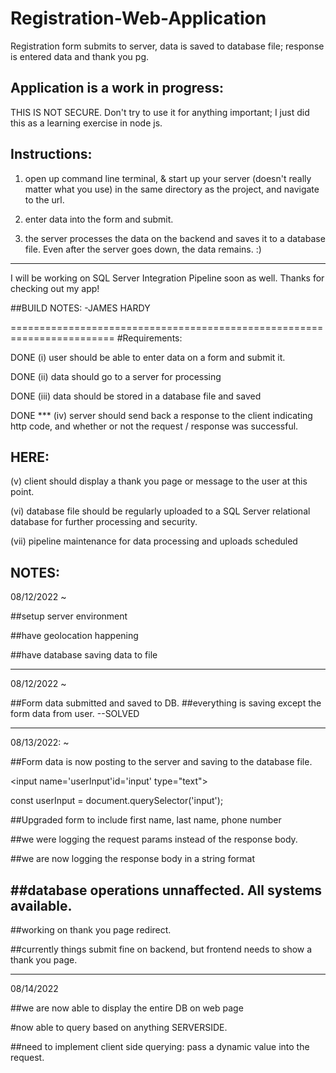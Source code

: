 # Registration-Web-Application
Registration form submits to server, data is saved to database file; response is entered data and thank you pg.

Application is a work in progress:
---------------------------------------------------------------------------------------------------------------------------
THIS IS NOT SECURE. Don't try to use it for anything important; I just did this as a learning exercise in node js.

Instructions:
---------------------------------------------------------------------------------------------------------------------------
1. open up command line terminal, & start up your server (doesn't really matter what you use) in the same directory as the project, and navigate to the url.

2. enter data into the form and submit.

3. the server processes the data on the backend and saves it to a database file. Even after the server goes down, the data remains. :)

------------------------------------------------------------------------------------------------------------------------------

I will be working on SQL Server Integration Pipeline soon as well. Thanks for checking out my app!

##BUILD NOTES:  -JAMES HARDY

========================================================================
#Requirements:

DONE
(i) user should be able to enter data on a form and submit it.

DONE
(ii) data should go to a server for processing

DONE
(iii) data should be stored in a database file and saved

DONE ***
(iv) server should send back a response to the client indicating http code, and 
        whether or not the request / response was successful.

HERE:
-------
(v) client should display a thank you page or message to the user at this point.        

(vi) database file should be regularly uploaded to a SQL Server relational database for
        further processing and security. 

(vii) pipeline maintenance for data processing and uploads scheduled                


NOTES:
---------------------
08/12/2022  ~

##setup server environment

##have geolocation happening

##have database saving data to file

-----------------------
08/12/2022    ~

##Form data submitted and saved to DB. 
##everything is saving except the form data from user.   --SOLVED

------------------------
08/13/2022:   ~

##Form data is now posting to the server and saving to the database file.

<input name='userInput'id='input' type="text"></input>

>>

const userInput = document.querySelector('input');


##Upgraded form to include first name, last name, phone number

##we were logging the request params instead of the response body. 

##we are now logging the response body in a string format

##database operations unnaffected. All systems available. 
------------------------

##working on thank you page redirect.

##currently things submit fine on backend, but frontend needs to show a thank you page.

-----------------------------
08/14/2022


##we are now able to display the entire DB on web page

#now able to query based on anything SERVERSIDE.

##need to implement client side querying: pass a dynamic value into the request.
